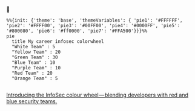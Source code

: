 👋


```mermaid
%%{init: {'theme': 'base', 'themeVariables': { 'pie1': '#FFFFFF', 'pie2': '#FFFF00', 'pie3': '#00FF00', 'pie4': '#0000FF', 'pie5': '#800080', 'pie6': '#ff0000', 'pie7': '#FFA500'}}}%%
pie
  title My career infosec colorwheel
  "White Team" : 5
  "Yellow Team" : 20
  "Green Team" : 30
  "Blue Team" : 10
  "Purple Team" : 10
  "Red Team" : 20
  "Orange Team" : 5
  
```
[Introducing the InfoSec colour wheel — blending developers with red and blue security teams.
](https://hackernoon.com/introducing-the-infosec-colour-wheel-blending-developers-with-red-and-blue-security-teams-6437c1a07700)

